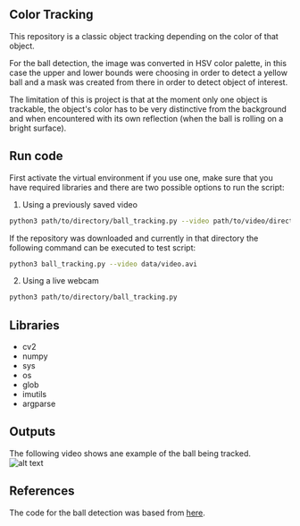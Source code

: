 ## Color Tracking

This repository is a classic object tracking depending on the color of that object.  

For the ball detection, the image was converted in HSV color palette, in this case the upper and lower bounds were choosing in order to detect a yellow ball and a mask was created from there in order to detect object of interest.  

The limitation of this is project is that at the moment only one object is trackable, the object's color has to be very distinctive from the background and when encountered with its own reflection (when the ball is rolling on a bright surface).

## Run code
First activate the virtual environment if you use one, make sure that you have required libraries and there are two possible options to run the script:  

1) Using a previously saved video
```bash
python3 path/to/directory/ball_tracking.py --video path/to/video/directory/video.avi
```
If the repository was downloaded and currently in that directory the following command can be executed to test script:  
```bash
python3 ball_tracking.py --video data/video.avi
```



2) Using a live webcam
```bash
python3 path/to/directory/ball_tracking.py
```

## Libraries
- cv2
- numpy
- sys
- os
- glob
- imutils
- argparse


## Outputs

The following video shows ane example of the ball being tracked.  
![alt text](https://github.com/alonsocanov/Color_Tracking/blob/master/output/output.gif "Video Tracking")



## References

The code for the ball detection was based from [here](https://www.pyimagesearch.com/2015/09/14/ball-tracking-with-opencv/). 
